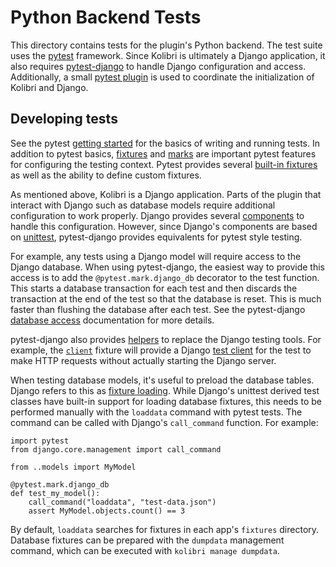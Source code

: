 # Python Backend Tests

This directory contains tests for the plugin's Python backend. The test
suite uses the [pytest][pytest] framework. Since Kolibri is ultimately a
Django application, it also requires [pytest-django][pytest-django] to
handle Django configuration and access. Additionally, a small [pytest
plugin](plugin.py) is used to coordinate the initialization of Kolibri
and Django.

[pytest]: https://docs.pytest.org/en/stable/
[pytest-django]: https://pytest-django.readthedocs.io/en/latest/

## Developing tests

See the pytest [getting started][pytest-getting-started] for the basics
of writing and running tests. In addition to pytest basics,
[fixtures][pytest-fixtures] and [marks][pytest-marks] are important
pytest features for configuring the testing context. Pytest provides
several [built-in fixtures][pytest-built-in-fixtures] as well as the
ability to define custom fixtures.

[pytest-getting-started]: https://docs.pytest.org/en/stable/getting-started.html
[pytest-fixtures]: https://docs.pytest.org/en/stable/explanation/fixtures.html
[pytest-marks]: https://docs.pytest.org/en/stable/how-to/mark.html
[pytest-built-in-fixtures]: https://docs.pytest.org/en/stable/reference/fixtures.html#built-in-fixtures

As mentioned above, Kolibri is a Django application. Parts of the plugin
that interact with Django such as database models require additional
configuration to work properly. Django provides several
[components][django-testing-tools] to handle this configuration.
However, since Django's components are based on [unittest][unittest],
pytest-django provides equivalents for pytest style testing.

[django-testing-tools]: https://docs.djangoproject.com/en/1.11/topics/testing/tools/
[unittest]: https://docs.python.org/3/library/unittest.html

For example, any tests using a Django model will require access to the
Django database. When using pytest-django, the easiest way to provide
this access is to add the `@pytest.mark.django_db` decorator to the test
function. This starts a database transaction for each test and then
discards the transaction at the end of the test so that the database is
reset. This is much faster than flushing the database after each test.
See the pytest-django [database access][pytest-django-db-access]
documentation for more details.

[pytest-django-db-access]: https://pytest-django.readthedocs.io/en/latest/database.html

pytest-django also provides [helpers][pytest-django-helpers] to replace
the Django testing tools. For example, the
[`client`][pytest-django-client] fixture will provide a Django [test
client][django-test-client] for the test to make HTTP requests without
actually starting the Django server.

[pytest-django-helpers]: https://pytest-django.readthedocs.io/en/latest/helpers.html
[pytest-django-client]: https://pytest-django.readthedocs.io/en/latest/helpers.html#client-django-test-client
[django-test-client]: https://docs.djangoproject.com/en/1.11/topics/testing/tools/#the-test-client

When testing database models, it's useful to preload the database
tables. Django refers to this as [fixture
loading][django-fixture-loading]. While Django's unittest derived test
classes have built-in support for loading database fixtures, this needs
to be performed manually with the `loaddata` command with pytest tests.
The command can be called with Django's `call_command` function. For
example:

```
import pytest
from django.core.management import call_command

from ..models import MyModel

@pytest.mark.django_db
def test_my_model():
    call_command("loaddata", "test-data.json")
    assert MyModel.objects.count() == 3
```

[django-fixture-loading]: https://docs.djangoproject.com/en/1.11/topics/testing/tools/#fixture-loading

By default, `loaddata` searches for fixtures in each app's `fixtures`
directory. Database fixtures can be prepared with the `dumpdata`
management command, which can be executed with `kolibri manage
dumpdata`.

